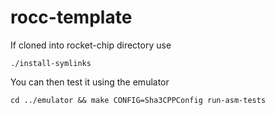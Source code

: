 rocc-template
=============

If cloned into rocket-chip directory use

    ./install-symlinks

You can then test it using the emulator

    cd ../emulator && make CONFIG=Sha3CPPConfig run-asm-tests
